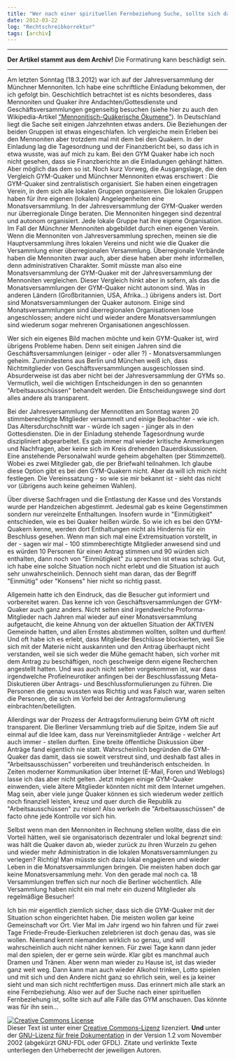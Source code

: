 ```yaml
---
title: "Wer nach einer spirituellen Fernbeziehung Suche, sollte sich das GYM anschauen"
date: 2012-03-22
log: "Rechtschreibkorrektur"
tags: [archiv]
---
```

<hr><b>Der Artikel stammt aus dem Archiv!</b> Die Formatirung kann beschädigt sein.<hr>
Am letzten Sonntag (18.3.2012) war ich auf der Jahresversammlung der Münchner Mennoniten. Ich habe eine schriftliche Einladung bekommen, der ich gefolgt bin. Geschichtlich betrachtet ist es nichts besonderes, dass Mennoniten und Quaker ihre Andachten/Gottesdienste und Geschäftsversammlungen gegenseitig besuchen (siehe hier zu auch den Wikipedia-Artikel <a href="http://de.wikipedia.org/wiki/Mennonitisch-Qu%C3%A4kerische_%C3%96kumene">"Mennonitisch-Quäkerische Ökumene"</a>). In Deutschland liegt die Sache seit einigen Jahrzehnten etwas anders. Die Beziehungen der beiden Gruppen ist etwas eingeschlafen. Ich vergleiche mein Erleben bei den Mennoniten aber trotzdem mal mit dem bei den Quakern.
<!--break-->
In der Einladung lag die Tagesordnung und der Finanzbericht bei, so dass ich in etwa wusste, was auf mich zu kam. Bei den GYM Quaker habe ich noch nicht gesehen, dass sie Finanzberichte an die Einladungen gehängt hätten. Aber möglich das dem so ist. Noch kurz Vorweg, die Ausgangslage, die den Vergleich GYM-Quaker und Münchner Mennoniten etwas erschwert :  Die GYM-Quaker sind zentralistisch organisiert. Sie haben einen eingetragen Verein, in dem sich alle lokalen Gruppen organisieren. Die lokalen Gruppen haben für ihre eigenen (lokalen) Angelegenheiten eine Monatsversammlung. In der Jahresversammlung der GYM-Quaker werden nur überregionale Dinge beraten. Die Mennoniten hingegen sind dezentral und autonom organisiert. Jede lokale Gruppe hat ihre eigene Organisation. Im Fall der Münchner Mennoniten abgebildet durch einen eigenen Verein. Wenn die Mennoniten von Jahresversammlung sprechen, meinen sie die Hauptversammlung ihres lokalen Vereins und nicht wie die Quaker die Versammlung einer überregionalen Versammlung. Überregionale Verbände haben die Mennoniten zwar auch, aber diese haben aber mehr informellen, denn administrativen Charakter. Somit müsste man also eine Monatsversammlung der GYM-Quaker mit der Jahresversammlung der Mennoniten vergleichen. Dieser Vergleich hinkt aber in sofern, als das die Monatsversammlungen der GYM-Quaker nicht autonom sind. Was in anderen Ländern (Großbritannien, USA, Afrika...) übrigens anders ist. Dort sind Monatsversammlungen der Quaker autonom. Einige sind Monatsversammlungen sind überregionalen Organisationen lose angeschlossen; andere nicht und wieder andere Monatsversammlungen sind wiederum sogar mehreren Organisationen angeschlossen.

Wer sich ein eigenes Bild machen möchte und kein GYM-Quaker ist, wird übrigens Probleme haben. Denn seit einigen Jahren sind die Geschäftsversammlungen (einiger - oder aller ?) - Monatsversammlungen geheim. Zumindestens aus Berlin und München weiß ich, dass Nichtmitglieder von Geschäftsversammlungen ausgeschlossen sind. Absurderweise ist das aber nicht bei der Jahresversammlung der GYMs so. Vermutlich, weil die wichtigen Entscheidungen in den so genannten "Arbeitsausschüssen" behandelt werden. Die Entscheidungswege sind dort alles andere als transparent.

Bei der Jahresversammlung der Mennotiten am Sonntag waren 20 stimmberechtigte Mitglieder versammelt und einige Beobachter - wie ich. Das Altersdurchschnitt war - würde ich sagen - jünger als in den Gottesdiensten. Die in der Einladung stehende Tagesordnung wurde diszipliniert abgearbeitet. Es gab immer mal wieder kritische Anmerkungen und Nachfragen, aber keine sich im Kreis drehenden Dauerdiskussionen. Eine anstehende Personalwahl wurde geheim abgehalten (per Stimmzettel). Wobei es zwei Mitglieder gab, die per Briefwahl teilnahmen. Ich glaube diese Option gibt es bei den GYM-Quakern nicht. Aber da will ich mich nicht festlegen. Die Vereinssatzung - so wie sie mir bekannt ist - sieht das nicht vor  (übrigens auch keine geheimen Wahlen).

Über diverse Sachfragen und die Entlastung der Kasse und des Vorstands wurde per Handzeichen abgestimmt. Jedesmal gab es keine Gegenstimmen sondern nur vereinzelte Enthaltungen. Insofern wurde in "Einmütigkeit" entschieden, wie es bei Quaker heißen würde. So wie ich es bei den GYM-Quakern kenne, werden dort Enthaltungen nicht als Hindernis für ein Beschluss gesehen. Wenn man sich mal eine Extremsituation vorstellt, in der - sagen wir mal - 100 stimmberechtigte Mitglieder anwesend sind und es würden 10 Personen für einen Antrag stimmen und 90 würden sich enthalten, dann noch von "Einmütigkeit" zu sprechen ist etwas schräg. Gut, ich habe eine solche Situation noch nicht erlebt und die Situation ist auch sehr unwahrscheinlich. Dennoch sieht man daran, das der Begriff "Einmütig" oder "Konsens" hier nicht so richtig passt.

Allgemein hatte ich den Eindruck, das die Besucher gut informiert und vorbereitet waren. Das kenne ich von Geschäftsversammlungen der GYM-Quaker auch ganz anders. Nicht selten sind irgendwelche Proforma-Mitglieder nach Jahren mal wieder auf einer Monatsversammlung aufgetaucht, die keine Ahnung von der aktuellen Situation der AKTIVEN Gemeinde hatten, und allen Ernstes abstimmen wollten, sollten und durften! Und oft habe ich es erlebt, dass Mitglieder Beschlüsse blockierten, weil Sie sich mit der Materie nicht auskannten und den Antrag überhaupt nicht verstanden, weil sie sich weder die Mühe gemacht haben, sich vorher mit dem Antrag zu beschäftigen, noch geschweige denn eigene Recherchen angestellt hatten. Und was auch nicht selten vorgekommen ist, war dass irgendwelche Profielneurotiker anfingen bei der Beschlussfassung Meta-Diskutieren über Antrags- und Beschlussformulierungen zu führen. Die Personen die genau wussten was Richtig und was Falsch war, waren selten die Personen, die sich im Vorfeld bei der Antragsformulierung einbrachten/beteiligten.

Allerdings war der Prozess der Antragsformulierung beim GYM oft nicht transparent. Die Berliner Versammlung trieb auf die Spitze, indem Sie auf einmal auf die Idee kam, dass nur Vereinsmitglieder Anträge - welcher Art auch immer - stellen durften. Eine breite öffentliche Diskussion über Anträge fand eigentlich nie statt. Wahrscheinlich begründen die GYM-Quaker das damit, dass sie soweit verstreut sind, und deshalb fast alles in "Arbeitsausschüssen" vorbereiten und treuhänderisch entscheiden. In Zeiten moderner Kommunikation über Internet (E-Mail, Foren und Weblogs) lasse ich das aber nicht gelten. Jetzt mögen einige GYM-Quaker einwenden, viele ältere Mitglieder könnten nicht mit dem Internet umgehen. Mag sein, aber viele junge Quaker können es sich wiederum weder zeitlich noch finanziell leisten, kreuz und quer durch die Republik zu "Arbeitsausschüssen" zu reisen! Also werkeln die "Arbeitsausschüssen" de facto ohne jede Kontrolle vor sich hin.

Selbst wenn man den Mennoniten in Rechnung stellen wollte, dass die ein Vorteil hätten, weil sie organisatorisch dezentraler und lokal begrenzt sind: was hält die Quaker davon ab, wieder zurück zu ihren Wurzeln zu gehen und wieder mehr Administration in die lokalen Monatsversammlungen zu verlegen? Richtig! Man müsste sich dazu lokal engagieren und wieder Leben in die Monatsversammlungen bringen. Die meisten haben doch gar keine Monatsversammlung mehr. Von den gerade mal noch ca. 18 Versammlungen treffen sich nur noch die Berliner wöchentlich. Alle Versammlung haben nicht ein mal mehr ein duzend Mitglieder als regelmäßige Besucher! 

Ich bin mir eigentlich ziemlich sicher, dass sich die GYM-Quaker mit der Situation schon eingerichtet haben. Die meisten wollen gar keine Gemeinschaft vor Ort. Vier Mal im Jahr irgend wo hin fahren und für zwei Tage Friede-Freude-Eierkuchen zelebrieren ist doch genau das, was sie wollen. Niemand kennt niemanden wirklich so genau, und will wahrscheinlich auch nicht näher kennen. Für zwei Tage kann dann jeder mal den spielen, der er gerne sein würde. Klar gibt es manchmal auch Dramen und Tränen. Aber wenn man wieder zu Hause ist, ist das wieder ganz weit weg. Dann kann man auch wieder Alkohol trinken, Lotto spielen und mit sich und den Andere nicht ganz so ehrlich sein, weil es ja keiner sieht und man sich nicht rechtfertigen muss. Das erinnert mich alle stark an eine Fernbeziehung. Also wer auf der Suche nach einer spirituellen Fernbeziehung ist, sollte sich auf alle Fälle das GYM anschauen. Das könnte was für ihn sein... 


<a rel="license" href="http://creativecommons.org/licenses/by-sa/3.0/de/"><img alt="Creative Commons License" style="border-width: 0pt;" src="http://i.creativecommons.org/l/by-sa/3.0/de/88x31.png" /></a><br />
Dieser <span xmlns:dc="http://purl.org/dc/elements/1.1/" href="http://purl.org/dc/dcmitype/Text" rel="dc:type">Text</span> ist unter einer <a rel="license" href="http://creativecommons.org/licenses/by-sa/3.0/de/">Creative Commons-Lizenz</a> lizenziert. <b>Und</b> unter der <a href="http://de.wikipedia.org/wiki/GFDL">GNU-Lizenz f&uuml;r freie Dokumentation</a> in der Version 1.2 vom November 2002 (abgek&uuml;rzt GNU-FDL oder GFDL). Zitate und verlinkte Texte unterliegen den Urheberrecht der jeweiligen Autoren.
